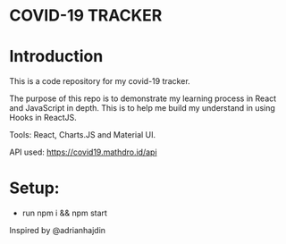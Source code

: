 # COVID-19 TRACKER

# Introduction
This is a code repository for my covid-19 tracker.

The purpose of this repo is to demonstrate my learning process in React and JavaScript in depth. 
This is to help me build my understand in using Hooks in ReactJS.

Tools: React, Charts.JS and Material UI.

API used: https://covid19.mathdro.id/api

# Setup:

- run npm i && npm start

Inspired by @adrianhajdin


